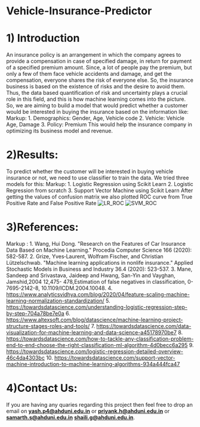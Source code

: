 # Vehicle-Insurance-Predictor
# 1) Introduction
An insurance policy is an arrangement in which the company agrees to provide a compensation in case of specified damage, in return for payment of a specified premium amount. Since, a lot of people pay the premium, but only a few of them face vehicle accidents and damage, and get the compensation, everyone shares the risk of everyone else. So, the insurance business is based on the existence of risks and the desire to avoid them. Thus, the data based quantification of risk and uncertainty plays a crucial role in this field, and this is how machine learning comes into the picture. So, we are aiming to build a model that would predict whether a customer would be interested in buying the insurance based on the information like:
 Markup: 1. Demographics: Gender, Age, Vehicle code
         2. Vehicle: Vehicle Age, Damage
         3. Policy: Premium
This would help the insurance company in optimizing its business model and revenue.

# 2)Results:
To predict whether the customer will be interested in buying vehicle insurance or not, we need to use classifier to
train the data. We tried three models for this:
 Markup: 1. Logistic Regression using Scikit Learn
         2. Logistic Regression from scratch
         3. Support Vector Machine using Scikit Learn
After getting the values of confusion matrix we also plotted ROC curve from True Positive Rate and False Positive Rate
![LR_ROC](https://user-images.githubusercontent.com/47913479/114299305-23d97780-9ad8-11eb-8d08-77d6fcfee73e.png)
![SVM_ROC](https://user-images.githubusercontent.com/47913479/114299299-20de8700-9ad8-11eb-8472-6d47a58625df.png)

# 3)References:
 Markup : 1. Wang, Hui Dong. "Research on the Features of Car Insurance Data Based on Machine Learning." Procedia Computer Science 166 (2020): 582-587.
          2. Grize, Yves‐Laurent, Wolfram Fischer, and Christian Lützelschwab. "Machine learning applications in nonlife insurance." Applied Stochastic Models in Business and Industry 36.4 (2020): 523-537.
          3. Mane, Sandeep and Srivastava, Jaideep and Hwang, San-Yin and Vayghan, Jamshid,2004 12,475- 478,Estimation of false negatives in classification, 0-7695-2142-8, 10.1109/ICDM.2004.10048.
          4. https://www.analyticsvidhya.com/blog/2020/04/feature-scaling-machine-learning-normalization-standardization/
          5. https://towardsdatascience.com/understanding-logistic-regression-step-by-step-704a78be7e0a
          6. https://www.altexsoft.com/blog/datascience/machine-learning-project-structure-stages-roles-and-tools/
          7. https://towardsdatascience.com/data-visualization-for-machine-learning-and-data-science-a45178970be7
          8. https://towardsdatascience.com/how-to-tackle-any-classification-problem-end-to-end-choose-the-right-classification-ml-algorithm-4d0becc6a295
          9. https://towardsdatascience.com/logistic-regression-detailed-overview-46c4da4303bc
          10. https://towardsdatascience.com/support-vector-machine-introduction-to-machine-learning-algorithms-934a444fca47

# 4)Contact Us:
If you are having any quaries regarding this project then feel free to drop an email on **yash.p4@ahduni.edu.in** or  **priyank.h@ahduni.edu.in** or **samarth.s@ahduni.edu.in** **shaili.g@ahduni.edu.in**.
